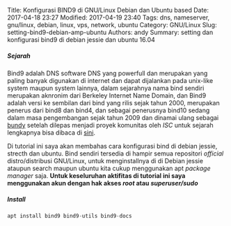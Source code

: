 Title: Konfigurasi BIND9 di GNU/Linux Debian dan Ubuntu based 
Date: 2017-04-18 23:27 
Modified: 2017-04-19 23:40 
Tags: dns, nameserver, gnu/linux, debian, linux, vps, network, ubuntu
Category: GNU/Linux 
Slug: setting-bind9-debian-amp-ubuntu
Authors: andy 
Summary: setting dan konfigurasi bind9 di debian jessie dan ubuntu 16.04

##### Sejarah
Bind9 adalah DNS software DNS yang powerfull dan merupakan yang paling banyak digunakan di internet dan dapat dijalankan pada unix-like system maupun system lainnya, dalam sejarahnya nama bind sendiri merupakan aknronim dari Berkeley Internet Name Domain, dan Bind9 adalah versi ke sembilan dari bind yang rilis sejak tahun 2000, merupakan penerus dari bind8 dan bind4, dan sebagai penerusnya bind10 sedang dalam masa pengembangan sejak tahun 2009 dan dinamai ulang sebagai [bundy](http://bundy-dns.de/) setelah dilepas menjadi proyek komunitas oleh *ISC*  untuk sejarah lengkapnya bisa dibaca di [sini](https://www.isc.org/downloads/bind/history-of-bind/). 

Di tutorial ini saya akan membahas cara konfigurasi bind di debian jessie, strecth dan ubuntu. 
Bind sendiri tersedia di hampir semua repositori *official* distro/distribusi GNU/Linux, untuk menginstallnya di di Debian jessie ataupun search maupun ubuntu kita cukup menggunakan apt *package manager* saja. 
<strong>Untuk keseluruhan aktifitas di tutorial ini saya menggunakan akun dengan hak akses ***root*** atau ***superuser/sudo*** </strong>

##### Install

```php 
apt install bind9 bind9-utils bind9-docs
```

